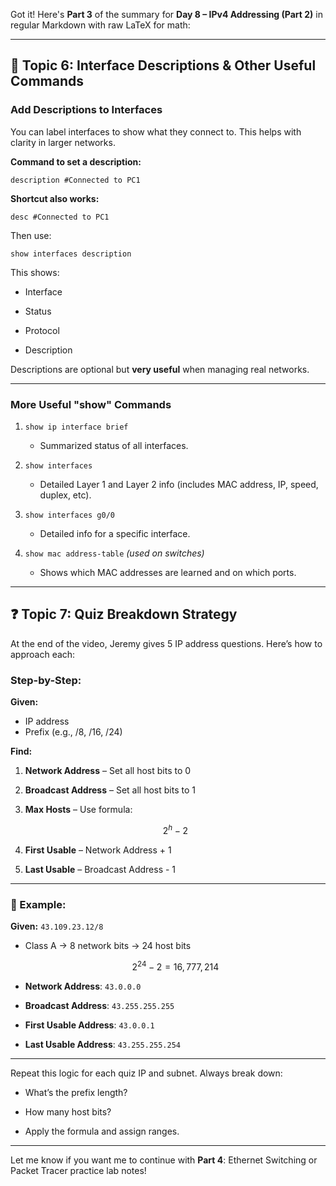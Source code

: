 Got it! Here's **Part 3** of the summary for **Day 8 – IPv4 Addressing (Part 2)** in regular Markdown with raw LaTeX for math:

---

## 📎 Topic 6: Interface Descriptions & Other Useful Commands

### Add Descriptions to Interfaces

You can label interfaces to show what they connect to. This helps with clarity in larger networks.

**Command to set a description:**

```
description #Connected to PC1
```

**Shortcut also works:**

```
desc #Connected to PC1
```

Then use:

```
show interfaces description
```

This shows:

- Interface
    
- Status
    
- Protocol
    
- Description
    

Descriptions are optional but **very useful** when managing real networks.

---

### More Useful "show" Commands

1. `show ip interface brief`
    
    - Summarized status of all interfaces.
        
2. `show interfaces`
    
    - Detailed Layer 1 and Layer 2 info (includes MAC address, IP, speed, duplex, etc).
        
3. `show interfaces g0/0`
    
    - Detailed info for a specific interface.
        
4. `show mac address-table` _(used on switches)_
    
    - Shows which MAC addresses are learned and on which ports.
        

---

## ❓ Topic 7: Quiz Breakdown Strategy

At the end of the video, Jeremy gives 5 IP address questions. Here’s how to approach each:

### Step-by-Step:

**Given:**

- IP address  
- Prefix (e.g., /8, /16, /24)

**Find:**

1. **Network Address** – Set all host bits to 0  
2. **Broadcast Address** – Set all host bits to 1  
3. **Max Hosts** – Use formula:

   $$
   2^h - 2
   $$

4. **First Usable** – Network Address + 1  
5. **Last Usable** – Broadcast Address - 1


---
### 🧪 Example:

**Given:** `43.109.23.12/8`

- Class A → 8 network bits → 24 host bits

  $$
  2^{24} - 2 = 16,777,214
  $$

- **Network Address**: `43.0.0.0`  
- **Broadcast Address**: `43.255.255.255`  
- **First Usable Address**: `43.0.0.1`  
- **Last Usable Address**: `43.255.255.254`


---

Repeat this logic for each quiz IP and subnet. Always break down:

- What’s the prefix length?
    
- How many host bits?
    
- Apply the formula and assign ranges.
    

---

Let me know if you want me to continue with **Part 4**: Ethernet Switching or Packet Tracer practice lab notes!